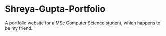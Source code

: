 # Shreya-Gupta-Portfolio
A portfolio website for a MSc Computer Science student, which happens to be my friend.
